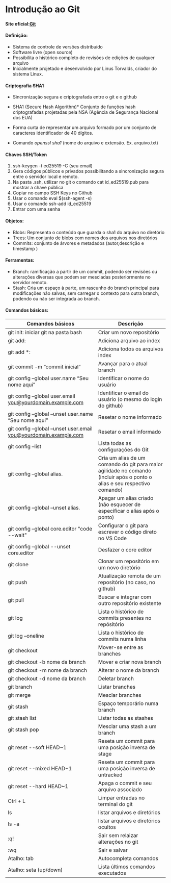# Introdução ao Git

#### Site oficial:[Git](https://git-scm.com/downloads)

#### Definição:

-   Sistema de controle de versões distribuído
-   Software livre (open source)
-   Possibilita o histórico completo de revisões de edições de qualquer
    arquivo
-   Inicialmente projetado e desenvolvido por Linus Torvalds, criador do
    sistema Linux.   
    
#### Criptografia SHA1

* Sincronização segura e criptografada entre o git e o github

* SHA1 (Secure Hash Algorithm)* Conjunto de funções hash criptografadas projetadas pela NSA (Agência de Segurança Nacional dos EUA)

* Forma curta de representar um arquivo formado por um conjunto de caracteres identificador de 40 dígitos.
* Comando _openssl sha1_ (nome do arquivo e extensão. Ex. arquivo.txt)

#### Chaves SSH/Token
1. ssh-keygen -t ed25519 -C (seu email)
2. Gera códigos públicos e privados possibilitando a sincronização segura entre o servidor local e remoto.
3. Na pasta .ssh, utilizar no git o comando cat id_ed25519.pub para mostrar a chave pública
4. Copiar no campo SSH Keys no Github
5. Usar o comando eval $(ssh-agent -s)
6. Usar o comando ssh-add id_ed25519
7. Entrar com uma senha
    
#### Objetos:

-   Blobs: Representa o conteúdo que guarda o sha1 do arquivo no diretório
-   Trees: Um conjunto de blobs com nomes dos arquivos nos diretórios
-   Commits: conjunto de árvores e metadados (autor,descrição e timestamp )

#### Ferramentas:

-   Branch: ramificação a partir de um commit, podendo ser revisões ou
    alterações diversas que podem ser mescladas posteriormente no
    servidor remoto.
-   Stash: Cria um espaço à parte, um rascunho do branch principal para
    modificações não salvas, sem carregar o contexto para outra branch,
    podendo ou não ser integrada ao branch.

#### Comandos básicos:

| Comandos básicos                                                | Descrição                                                                                                                  |
|-----------------------------------------------------------------|----------------------------------------------------------------------------------------------------------------------------|
| git init: iniciar git na pasta bash                             | Criar um novo repositório                                                                                                  |
| git add:                                                        | Adiciona arquivo ao index                                                                                                  |
| git add \*:                                                     | Adiciona todos os arquivos index                                                                                           |
| git commit -m “commit inicial”                                  | Avançar para o atual branch                                                                                                |
| git config –global user.name “Seu nome aqui”                    | Identificar o nome do usuário                                                                                              |
| git config –global user.email you@yourdomain.example.com        | Identificar o email do usuário (o mesmo do login do github)                                                                |
| git config –global –unset user.name “Seu nome aqui”             | Resetar o nome informado                                                                                                   |
| git config –global –unset user.email you@yourdomain.example.com | Resetar o email informado                                                                                                  |
| git config –list                                                | Lista todas as configurações do Git                                                                                        |
| git config –global alias.                                       | Cria um alias de um comando do git para maior agilidade no comando (incluir após o ponto o alias e seu respectivo comando) |
| git config –global –unset alias.                                | Apagar um alias criado (não esquecer de especificar o alias após o ponto)                                                  |
| git config –global core.editor "code --wait"                    | Configurar o git para escrever o código direto no VS Code                                                                  |
| git config –global --unset core.editor                          | Desfazer o core editor                                                                                                     |
| git clone                                                       | Clonar um repositório em um novo diretório                                                                                 |
| git push                                                        | Atualização remota de um repositório (no caso, no github)                                                                  |
| git pull                                                        | Buscar e integrar com outro repositório existente                                                                          |
| git log                                                         | Lista o histórico de commits presentes no repósitório                                                                      |
| git log –oneline                                                | Lista o histórico de commits numa linha                                                                                    |
| git checkout                                                    | Mover-se entre as branches                                                                                                 |
| git checkout -b nome da branch                                  | Mover e criar nova branch                                                                                                  |
| git checkout -m nome da branch                                  | Alterar o nome da branch                                                                                                   |
| git checkout -d nome da branch                                  | Deletar branch                                                                                                             |
| git branch                                                      | Listar branches                                                                                                            |
| git merge                                                       | Mesclar branches                                                                                                           |
| git stash                                                       | Espaço temporário numa branch                                                                                              |
| git stash list                                                  | Listar todas as stashes                                                                                                    |
| git stash pop                                                   | Mesclar uma stash a um branch                                                                                              |
| git reset --soft HEAD~1                                         | Reseta um commit para uma posição inversa de stage                                                                         |
| git reset --mixed HEAD~1                                        | Reseta um commit para uma posição inversa de untracked                                                                     |
| git reset --hard HEAD~1                                         | Apaga o commit e seu arquivo associado                                                                                     |
| Ctrl + L                                                        | Limpar entradas no terminal do git                                                                                         |
| ls                                                              | listar arquivos e diretórios                                                                                               |
| ls -a                                                           | listar arquivos e diretórios ocultos                                                                                       |
| :q!                                                             | Sair sem relaizar alterações no git                                                                                        |
| :wq                                                             | Sair e salvar                                                                                                              |
| Atalho: tab                                                     | Autocompleta comandos                                                                                                      |
| Atalho: seta (up/down)                                          | Lista últimos comandos executados                                                                                          |


